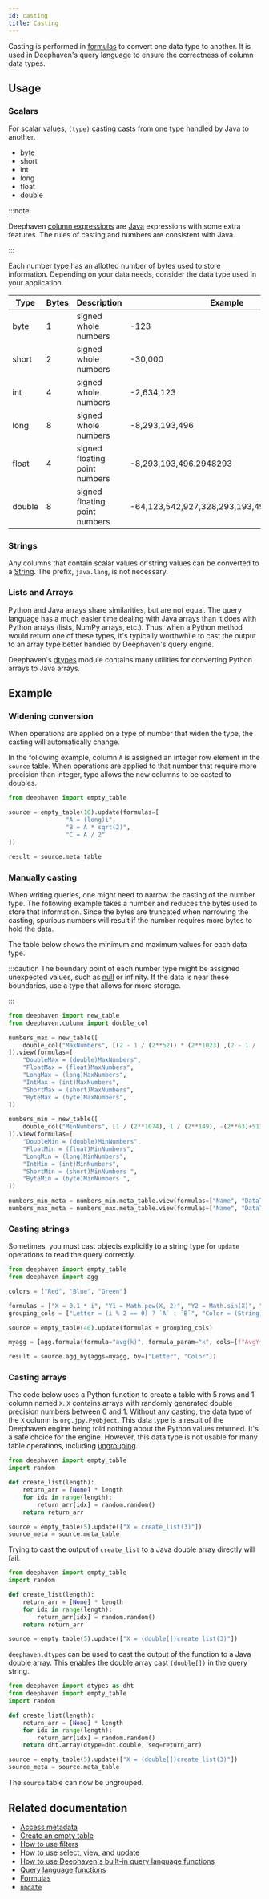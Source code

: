 ```yaml
---
id: casting
title: Casting
---
```


Casting is performed in [formulas](../formulas/formulas.md) to convert one data type to another. It is used in Deephaven's query language to ensure the correctness of column data types.

## Usage

### Scalars

For scalar values, `(type)` casting casts from one type handled by Java to another.

- byte
- short
- int
- long
- float
- double

:::note

Deephaven [column expressions](../../../how-to-guides/use-select-view-update.md) are [Java](https://docs.oracle.com/javase/specs/jls/se7/html/jls-5.html#jls-5.5) expressions with some extra features. The rules of casting and numbers are consistent with Java.

:::

Each number type has an allotted number of bytes used to store information. Depending on your data needs, consider the data type used in your application.

| Type   | Bytes | Description                   | Example                                    | Example                                   |
| ------ | ----- | ----------------------------- | ------------------------------------------ | ----------------------------------------- |
| byte   | 1     | signed whole numbers          | -123                                       | 123                                       |
| short  | 2     | signed whole numbers          | -30,000                                    | 30,000                                    |
| int    | 4     | signed whole numbers          | -2,634,123                                 | 2,634,123                                 |
| long   | 8     | signed whole numbers          | -8,293,193,496                             | 8,293,193,496                             |
| float  | 4     | signed floating point numbers | -8,293,193,496.2948293                     | 8,293,193,496.2948293                     |
| double | 8     | signed floating point numbers | -64,123,542,927,328,293,193,496.2948293231 | 64,123,542,927,328,293,193,496.2948293231 |

### Strings

Any columns that contain scalar values or string values can be converted to a [String](https://docs.oracle.com/en/java/javase/17/docs/api/java.base/java/lang/String.html). The prefix, `java.lang`, is not necessary.

### Lists and Arrays

Python and Java arrays share similarities, but are not equal. The query language has a much easier time dealing with Java arrays than it does with Python arrays (lists, NumPy arrays, etc.). Thus, when a Python method would return one of these types, it's typically worthwhile to cast the output to an array type better handled by Deephaven's query engine.

Deephaven's [dtypes](https://deephaven.io/core/docs/reference/python/deephaven-python-types/) module contains many utilities for converting Python arrays to Java arrays.

## Example

### Widening conversion

When operations are applied on a type of number that widen the type, the casting will automatically change.

In the following example, column `A` is assigned an integer row element in the `source` table. When operations are applied to that number that require more precision than integer, type allows the new columns to be casted to doubles.

```python order=result,source
from deephaven import empty_table

source = empty_table(10).update(formulas=[
                "A = (long)i",
                "B = A * sqrt(2)",
                "C = A / 2"
])

result = source.meta_table
```

### Manually casting

When writing queries, one might need to narrow the casting of the number type. The following example takes a number and reduces the bytes used to store that information. Since the bytes are truncated when narrowing the casting, spurious numbers will result if the number requires more bytes to hold the data.

The table below shows the minimum and maximum values for each data type.

:::caution
The boundary point of each number type might be assigned unexpected values, such as [null](../types/nulls.md) or infinity. If the data is near these boundaries, use a type that allows for more storage.

:::

```python order=numbers_max,numbers_min,numbers_min_meta,numbers_max_meta
from deephaven import new_table
from deephaven.column import double_col

numbers_max = new_table([
    double_col("MaxNumbers", [(2 - 1 / (2**52)) * (2**1023) ,(2 - 1 / (2**23)) * (2**127), (2**63) - 1, (2**31)-1, (2**15) - 1, (2**7) - 1])
]).view(formulas=[
    "DoubleMax = (double)MaxNumbers",
    "FloatMax = (float)MaxNumbers",
    "LongMax = (long)MaxNumbers",
    "IntMax = (int)MaxNumbers",
    "ShortMax = (short)MaxNumbers",
    "ByteMax = (byte)MaxNumbers",
])

numbers_min = new_table([
    double_col("MinNumbers", [1 / (2**1074), 1 / (2**149), -(2**63)+513, -(2**31)+2, -1*(2**15)+1, -(2**7)+1])
]).view(formulas=[
    "DoubleMin = (double)MinNumbers",
    "FloatMin = (float)MinNumbers",
    "LongMin = (long)MinNumbers",
    "IntMin = (int)MinNumbers",
    "ShortMin = (short)MinNumbers ",
    "ByteMin = (byte)MinNumbers ",
])

numbers_min_meta = numbers_min.meta_table.view(formulas=["Name", "DataType"])
numbers_max_meta = numbers_max.meta_table.view(formulas=["Name", "DataType"])
```

### Casting strings

Sometimes, you must cast objects explicitly to a string type for `update` operations to read the query correctly.

```python order=source,result
from deephaven import empty_table
from deephaven import agg

colors = ["Red", "Blue", "Green"]

formulas = ["X = 0.1 * i", "Y1 = Math.pow(X, 2)", "Y2 = Math.sin(X)", "Y3 = Math.cos(X)"]
grouping_cols = ["Letter = (i % 2 == 0) ? `A` : `B`", "Color = (String)colors[i % 3]"]

source = empty_table(40).update(formulas + grouping_cols)

myagg = [agg.formula(formula="avg(k)", formula_param="k", cols=[f"AvgY{idx} = Y{idx}" for idx in range(1, 4)])]

result = source.agg_by(aggs=myagg, by=["Letter", "Color"])
```

### Casting arrays

The code below uses a Python function to create a table with 5 rows and 1 column named `X`. `X` contains arrays with randomly generated double precision numbers between 0 and 1. Without any casting, the data type of the `X` column is `org.jpy.PyObject`. This data type is a result of the Deephaven engine being told nothing about the Python values returned. It's a safe choice for the engine. However, this data type is not usable for many table operations, including [ungrouping](../../table-operations/group-and-aggregate/ungroup.md).

```python order=source,source_meta
from deephaven import empty_table
import random

def create_list(length):
    return_arr = [None] * length
    for idx in range(length):
        return_arr[idx] = random.random()
    return return_arr

source = empty_table(5).update(["X = create_list(3)"])
source_meta = source.meta_table
```

Trying to cast the output of `create_list` to a Java double array directly will fail.

```python should-fail
from deephaven import empty_table
import random

def create_list(length):
    return_arr = [None] * length
    for idx in range(length):
        return_arr[idx] = random.random()
    return return_arr

source = empty_table(5).update(["X = (double[])create_list(3)"])
```

`deephaven.dtypes` can be used to cast the output of the function to a Java double array. This enables the double array cast `(double[])` in the query string.

```python order=source,source_meta
from deephaven import dtypes as dht
from deephaven import empty_table
import random

def create_list(length):
    return_arr = [None] * length
    for idx in range(length):
        return_arr[idx] = random.random()
    return dht.array(dtype=dht.double, seq=return_arr)

source = empty_table(5).update(["X = (double[])create_list(3)"])
source_meta = source.meta_table
```

The `source` table can now be ungrouped.

## Related documentation

- [Access metadata](../../../how-to-guides/metadata.md)
- [Create an empty table](../../../how-to-guides/empty-table.md)
- [How to use filters](../../../how-to-guides/use-filters.md)
- [How to use select, view, and update](../../../how-to-guides/use-select-view-update.md)
- [How to use Deephaven's built-in query language functions](../../../how-to-guides/query-language-functions.md)
- [Query language functions](../query-library/auto-imported-functions.md)
- [Formulas](../formulas/formulas.md)
- [`update`](../../table-operations/select/update.md)

<!-- TODO: [514](https://github.com/deephaven/deephaven.io/issues/514)link to "Filters" and "Select" generally in docs #514-->
